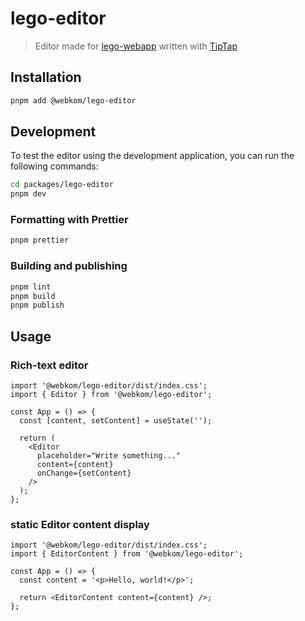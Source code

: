 # lego-editor

> Editor made for [lego-webapp](https://github.com/webkom/lego-webapp) written with [TipTap](https://tiptap.dev/docs)

## Installation

```bash
pnpm add @webkom/lego-editor
```

## Development

To test the editor using the development application, you can run the following commands:

```bash
cd packages/lego-editor
pnpm dev
```

### Formatting with Prettier

```bash
pnpm prettier
```

### Building and publishing

```bash
pnpm lint
pnpm build
pnpm publish
```

## Usage

### Rich-text editor

```tsx
import '@webkom/lego-editor/dist/index.css';
import { Editor } from '@webkom/lego-editor';

const App = () => {
  const [content, setContent] = useState('');

  return (
    <Editor
      placeholder="Write something..."
      content={content}
      onChange={setContent}
    />
  );
};
```

### static Editor content display

```tsx
import '@webkom/lego-editor/dist/index.css';
import { EditorContent } from '@webkom/lego-editor';

const App = () => {
  const content = '<p>Hello, world!</p>';

  return <EditorContent content={content} />;
};
```
